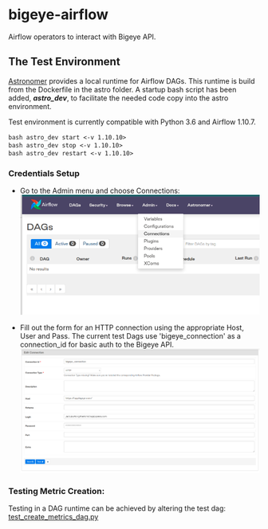 # bigeye-airflow
Airflow operators to interact with Bigeye API.

## The Test Environment
[Astronomer](astronomer.io) provides a local runtime for Airflow DAGs.  This runtime
is build from the Dockerfile in the astro folder.  A startup bash script has been 
added, ***astro_dev***, to facilitate the needed code copy into the astro environment.

Test environment is currently compatible with Python 3.6 and Airflow 1.10.7.

```shell
bash astro_dev start <-v 1.10.10>
bash astro_dev stop <-v 1.10.10>
bash astro_dev restart <-v 1.10.10>
```  
### Credentials Setup
* Go to the Admin menu and choose Connections:
    ![Admin Menu - Connections](docs/images/astronomer_connections_1.png "Admin Menu - Connections")  

* Fill out the form for an HTTP connection using the appropriate Host, User and Pass. The current test Dags use 
'bigeye_connection' as a connection_id for basic auth to the Bigeye API.
    ![Admin Menu - Connections](docs/images/astronomer_connections_2.png "Admin Menu - Connections") 

### Testing Metric Creation:  
Testing in a DAG runtime can be achieved by altering the test dag: 
[test_create_metrics_dag.py](https://github.com/bigeyedata/bigeye-airflow/blob/main/astro/dags/test_create_metrics_dag.py)
